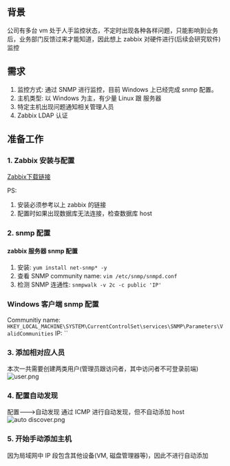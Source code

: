 ## 背景
公司有多台 vm 处于人手监控状态，不定时出现各种各样问题，只能影响到业务后，业务部门反馈过来才能知道，因此想上 zabbix 对硬件进行(后续会研究软件)监控

## 需求
1. 监控方式: 通过 SNMP 进行监控，目前 Windows 上已经完成 snmp 配置。
2. 主机类型: 以 Windows 为主，有少量 Linux 跟 服务器
3. 特定主机出现问题通知相关管理人员
4. Zabbix LDAP 认证

## 准备工作
### 1. Zabbix 安装与配置
[Zabbix下载链接](https://www.zabbix.com/cn/download?zabbix=5.0&os_distribution=centos&os_version=7&db=mysql&ws=apache)

PS: 
1. 安装必须参考以上 zabbix 的链接
2. 配置时如果出现数据库无法连接，检查数据库 host

### 2. snmp 配置
#### zabbix 服务器 snmp 配置
1. 安装: `yum install net-snmp* -y`
2. 查看 SNMP community name: `vim /etc/snmp/snmpd.conf`
3. 检测 SNMP 连通性: `snmpwalk -v 2c -c public 'IP'`

### Windows 客户端 snmp 配置
Communitiy name: `HKEY_LOCAL_MACHINE\SYSTEM\CurrentControlSet\services\SNMP\Parameters\ValidCommunities`
IP: ``

### 3. 添加相对应人员
本次一共需要创建两类用户(管理员跟访问者，其中访问者不可登录前端)
![user.png](https://i.loli.net/2020/11/21/tN8gBUzslAKaYoR.png)

### 4. 配置自动发现
配置--->自动发现
通过 ICMP 进行自动发现，但不自动添加 host
![auto discover.png](https://i.loli.net/2020/11/21/JEWnmpPuh1HIfN8.png)

### 5. 开始手动添加主机
因为局域网中 IP 段包含其他设备(VM, 磁盘管理器等)，因此不进行自动添加

